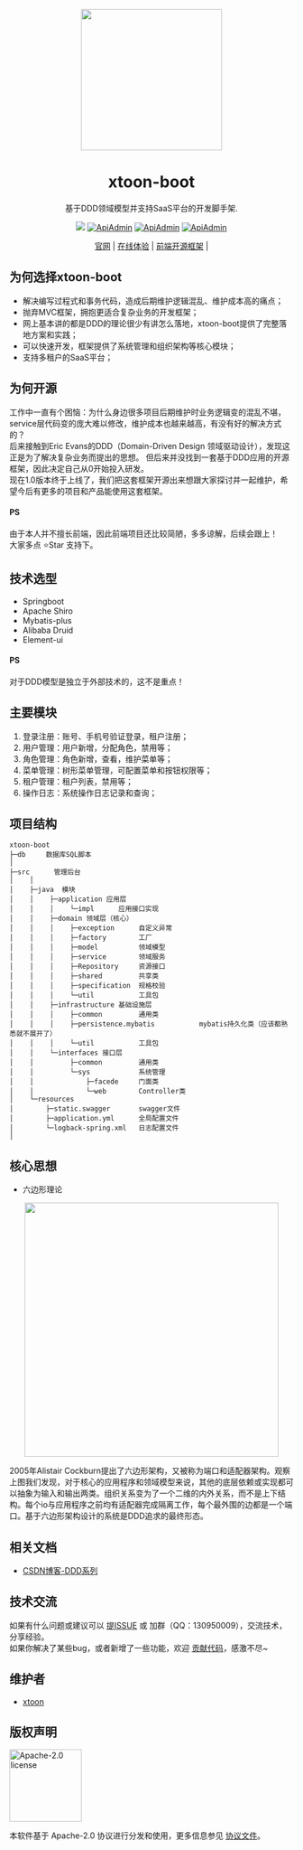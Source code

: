 <p align="center">
  <a href="http://xtoon-boot.xiangtoon.com/">
    <img width="250" src="http://xtoon.gitee.io/xtoon-boot-site/logo.png">
  </a>
</p>

<h1 align="center">xtoon-boot</h1>

<div align="center">

基于DDD领域模型并支持SaaS平台的开发脚手架.

</div>

<div align="center">

![](https://img.shields.io/badge/language-java-red.svg)
[![ApiAdmin](https://img.shields.io/hexpm/l/plug.svg)](http://www.apiadmin.org/)
[![ApiAdmin](https://img.shields.io/badge/release-1.0.0-blue.svg)](http://www.apiadmin.org/)
[![ApiAdmin](https://img.shields.io/badge/build-passing-brightgreen.svg)](http://www.apiadmin.org/)

</div>

<div align="center">

  [官网](http://xtoon-boot.xiangtoon.com/) |
  [在线体验](http://xtoon-boot.demo.xiangtoon.com/) |
  [前端开源框架](https://github.com/xtoon/xtoon-boot-element) |
</div>

## 为何选择xtoon-boot
- 解决编写过程式和事务代码，造成后期维护逻辑混乱、维护成本高的痛点；
- 抛弃MVC框架，拥抱更适合复杂业务的开发框架；
- 网上基本讲的都是DDD的理论很少有讲怎么落地，xtoon-boot提供了完整落地方案和实践；
- 可以快速开发，框架提供了系统管理和组织架构等核心模块；
- 支持多租户的SaaS平台；

## 为何开源
工作中一直有个困恼：为什么身边很多项目后期维护时业务逻辑变的混乱不堪，service层代码变的庞大难以修改，维护成本也越来越高，有没有好的解决方式的？<br>
后来接触到Eric Evans的DDD（Domain-Driven Design 领域驱动设计），发现这正是为了解决复杂业务而提出的思想。
但后来并没找到一套基于DDD应用的开源框架，因此决定自己从0开始投入研发。<br>
现在1.0版本终于上线了，我们把这套框架开源出来想跟大家探讨并一起维护，希望今后有更多的项目和产品能使用这套框架。
#### PS
由于本人并不擅长前端，因此前端项目还比较简陋，多多谅解，后续会跟上！<br>
大家多点 ⭐Star 支持下。

## 技术选型

-  Springboot
-  Apache Shiro
-  Mybatis-plus
-  Alibaba Druid
-  Element-ui
#### PS
对于DDD模型是独立于外部技术的，这不是重点！


## 主要模块
1.  登录注册：账号、手机号验证登录，租户注册；
2.  用户管理：用户新增，分配角色，禁用等；
3.  角色管理：角色新增，查看，维护菜单等；
4.  菜单管理：树形菜单管理，可配置菜单和按钮权限等；
5.  租户管理：租户列表，禁用等；
6.  操作日志：系统操作日志记录和查询；

## 项目结构 
```
xtoon-boot
├─db     数据库SQL脚本
│ 
├─src      管理后台
│    │ 
│    ├─java  模块
│    │    ├─application 应用层
│    │    │    └─impl      应用接口实现
│    │    ├─domain 领域层（核心）
│    │    │    ├─exception      自定义异常
│    │    │    ├─factory        工厂
│    │    │    ├─model          领域模型
│    │    │    ├─service        领域服务
│    │    │    ├─Repository     资源接口
│    │    │    ├─shared         共享类
│    │    │    ├─specification  规格校验
│    │    │    └─util           工具包
│    │    ├─infrastructure 基础设施层
│    │    │    ├─common         通用类
│    │    │    ├─persistence.mybatis           mybatis持久化类（应该都熟悉就不展开了）
│    │    │    └─util           工具包
│    │    └─interfaces 接口层
│    │         ├─common         通用类
│    │         └─sys            系统管理
│    │             ├─facede     门面类
│    │             └─web        Controller类
│    └─resources 
│        ├─static.swagger       swagger文件
│        ├─application.yml      全局配置文件
│        └─logback-spring.xml   日志配置文件
│       

```

## 核心思想
- 六边形理论
<p align="center">
   <img width="450" src="http://xtoon.gitee.io/xtoon-boot-site/640.png">
</p>
2005年Alistair Cockburn提出了六边形架构，又被称为端口和适配器架构。观察上图我们发现，对于核心的应用程序和领域模型来说，其他的底层依赖或实现都可以抽象为输入和输出两类。组织关系变为了一个二维的内外关系，而不是上下结构。每个io与应用程序之前均有适配器完成隔离工作，每个最外围的边都是一个端口。基于六边形架构设计的系统是DDD追求的最终形态。

## 相关文档
- [CSDN博客-DDD系列](https://blog.csdn.net/haoxin963/category_10708582.html)


## 技术交流
如果有什么问题或建议可以 [提ISSUE](https://gitee.com/xtoon/xtoon-boot/issues) 或 加群（QQ：130950009），交流技术，分享经验。 <br >
如果你解决了某些bug，或者新增了一些功能，欢迎 [贡献代码](https://gitee.com/xtoon/xtoon-boot/pulls)，感激不尽~ <br >

## 维护者

- [xtoon](https://github.com/xtoon) 


## 版权声明

<img alt="Apache-2.0 license" src="https://www.apache.org/img/ASF20thAnniversary.jpg" width="128">

本软件基于 Apache-2.0 协议进行分发和使用，更多信息参见 [协议文件](LICENSE)。
